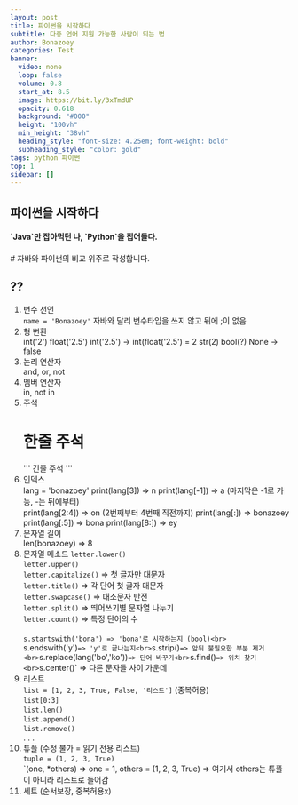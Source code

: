 ```yaml
---
layout: post
title: 파이썬을 시작하다
subtitle: 다중 언어 지원 가능한 사람이 되는 법
author: Bonazoey
categories: Test
banner:
  video: none
  loop: false
  volume: 0.8
  start_at: 8.5
  image: https://bit.ly/3xTmdUP
  opacity: 0.618
  background: "#000"
  height: "100vh"
  min_height: "38vh"
  heading_style: "font-size: 4.25em; font-weight: bold"
  subheading_style: "color: gold"
tags: python 파이썬
top: 1
sidebar: []
---
```



## 파이썬을 시작하다
  <h4>`Java`만 잡아먹던 나, `Python`을 집어들다.</h4>
  # 자바와 파이썬의 비교 위주로 작성합니다.

## ??

  1. 변수 선언<br>
     `name = 'Bonazoey'`
     자바와 달리 변수타입을 쓰지 않고 뒤에 ;이 없음
     <br>
  2. 형 변환<br>
     int('2')
     float('2.5')
     int('2.5') -> int(float('2.5') = 2
     str(2)
     bool(?) None -> false
     <br>
  3. 논리 연산자<br>
     and, or, not
     <br>
  4. 멤버 연산자<br>
     in, not in
      <br>
  5. 주석<br>
     # 한줄 주석
     ''' 긴줄 주석 '''
     <br>
  6. 인덱스<br>
     lang = 'bonazoey'
     print(lang[3]) => n
     print(lang[-1]) => a (마지막은 -1로 가능, -는 뒤에부터)
     <br>
     print(lang[2:4]) => on (2번째부터 4번째 직전까지)
     print(lang[:]) => bonazoey
     print(lang[:5]) => bona
     print(lang[8:]) => ey
     <br>
  7. 문자열 길이<br>
     len(bonazoey) => 8
     <br>
  8. 문자열 메소드
     `letter.lower()`<br>
     `letter.upper()`<br>
     `letter.capitalize()` => 첫 글자만 대문자<br>
     `letter.title()` => 각 단어 첫 글자 대문자<br>
     `letter.swapcase()` => 대소문자 반전<br>
     `letter.split()` => 띄어쓰기별 문자열 나누기<br>
     `letter.count()` => 특정 단어의 수<br><br>
     `s.startswith('bona') => 'bona'로 시작하는지 (bool)<br>
     `s.endswith('y')` => 'y'로 끝나는지<br>
     `s.strip()` => 앞뒤 불필요한 부분 제거<br>
     `s.replace(lang('bo','ko'))` => 단어 바꾸기<br>
     `s.find()` => 위치 찾기<br>
     `s.center()` => 다른 문자들 사이 가운데<br>
  10. 리스트<br>
     `list = [1, 2, 3, True, False, '리스트']` (중복허용)<br>
     `list[0:3]`<br>
     `list.len()`<br>
     `list.append()`<br>
     `list.remove()`<br>
      .
      .
      .
      <br>
  12. 튜플 (수정 불가 = 읽기 전용 리스트)<br>
      `tuple = (1, 2, 3, True)`<br>
      `(one, *others) => one = 1, others = (1, 2, 3, True) => 여기서 others는 튜플이 아니라 리스트로 들어감<br>
  13. 세트 (순서보장, 중복허용x)
